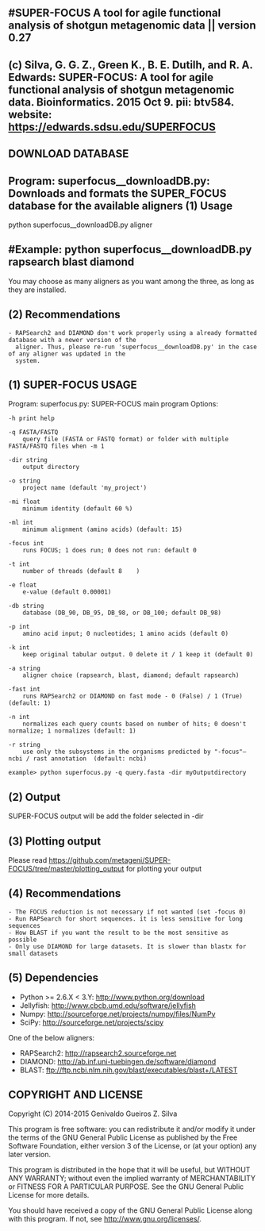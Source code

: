 #SUPER-FOCUS
A tool for agile functional analysis of shotgun metagenomic data || version 0.27
---------------------------------------------------------------------------------------------------------------------------------------
(c)   Silva, G. G. Z., Green K., B. E. Dutilh, and R. A. Edwards: 
		SUPER-FOCUS: A tool for agile functional analysis of shotgun metagenomic data. Bioinformatics. 2015 Oct 9. pii: btv584.
website: 	https://edwards.sdsu.edu/SUPERFOCUS
---------------------------------------------------------------------------------------------------------------------------------------

DOWNLOAD DATABASE
--------------------------------------------------------------------------------------------------------------------------------
Program: superfocus__downloadDB.py: Downloads and formats the SUPER_FOCUS database for the available aligners
(1) Usage
--------------------------------------------------------------------------------------------------------------------------------
python superfocus__downloadDB.py aligner

#Example: 
	python superfocus__downloadDB.py rapsearch blast diamond
--------------------------------------------------------------------------------------------------------------------------------

You may choose as many aligners as you want among the three, as long as they are installed.

(2) Recommendations
--------------------------------------------------------------------------------------------------------------------------------
	- RAPSearch2 and DIAMOND don't work properly using a already formatted database with a newer version of the 
	  aligner. Thus, please re-run 'superfocus__downloadDB.py' in the case of any aligner was updated in the 
	  system.


(1) SUPER-FOCUS USAGE
--------------------------------------------------------------------------------------------------------------------------------
Program: superfocus.py: SUPER-FOCUS main program
Options:


	-h print help
	
	-q FASTA/FASTQ
		query file (FASTA or FASTQ format) or folder with multiple FASTA/FASTQ files when -m 1

	-dir string
		output directory

	-o string
		project name (default 'my_project')
	
	-mi float
		minimum identity (default 60 %)

	-ml int
		minimum alignment (amino acids) (default: 15)

	-focus int
		runs FOCUS; 1 does run; 0 does not run: default 0

	-t int
		number of threads (default 8	)

	-e float
		e-value (default 0.00001)

	-db string
		database (DB_90, DB_95, DB_98, or DB_100; default DB_98)

	-p int
		amino acid input; 0 nucleotides; 1 amino acids (default 0)
		
	-k int
		keep original tabular output. 0 delete it / 1 keep it (default 0)

	-a string
		aligner choice (rapsearch, blast, diamond; default rapsearch)

	-fast int
		runs RAPSearch2 or DIAMOND on fast mode - 0 (False) / 1 (True) (default: 1)	
  
	-n int
		normalizes each query counts based on number of hits; 0 doesn't normalize; 1 normalizes (default: 1)

	-r string
		use only the subsystems in the organisms predicted by "-focus"– ncbi / rast annotation  (default: ncbi)
		
	example> python superfocus.py -q query.fasta -dir myOutputdirectory
	 
(2) Output
------------
SUPER-FOCUS output will be add the folder selected in -dir

(3) Plotting output
------------
Please read https://github.com/metageni/SUPER-FOCUS/tree/master/plotting_output for plotting your output

(4) Recommendations
------------
	- The FOCUS reduction is not necessary if not wanted (set -focus 0)
	- Run RAPSearch for short sequences. it is less sensitive for long sequences
	- How BLAST if you want the result to be the most sensitive as possible
	- Only use DIAMOND for large datasets. It is slower than blastx for small datasets

(5) Dependencies
------------
- Python >= 2.6.X < 3.Y: http://www.python.org/download
- Jellyfish: http://www.cbcb.umd.edu/software/jellyfish
- Numpy: http://sourceforge.net/projects/numpy/files/NumPy
- SciPy: http://sourceforge.net/projects/scipy

One of the below aligners:
- RAPSearch2: http://rapsearch2.sourceforge.net
- DIAMOND: http://ab.inf.uni-tuebingen.de/software/diamond
- BLAST: ftp://ftp.ncbi.nlm.nih.gov/blast/executables/blast+/LATEST

COPYRIGHT AND LICENSE
---------------------
Copyright (C) 2014-2015  Genivaldo Gueiros Z. Silva

This program is free software: you can redistribute it and/or modify it under
the terms of the GNU General Public License as published by the Free Software
Foundation, either version 3 of the License, or (at your option) any later
version.

This program is distributed in the hope that it will be useful, but WITHOUT ANY
WARRANTY; without even the implied warranty of MERCHANTABILITY or FITNESS FOR A
PARTICULAR PURPOSE.  See the GNU General Public License for more details.

You should have received a copy of the GNU General Public License along with
this program.  If not, see <http://www.gnu.org/licenses/>.
